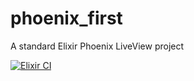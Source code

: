 # phoenix_first

A standard Elixir Phoenix LiveView project

[![Elixir CI](https://github.com/svenvc/phoenix_first/actions/workflows/elixir.yml/badge.svg)](https://github.com/svenvc/phoenix_first/actions/workflows/elixir.yml)
